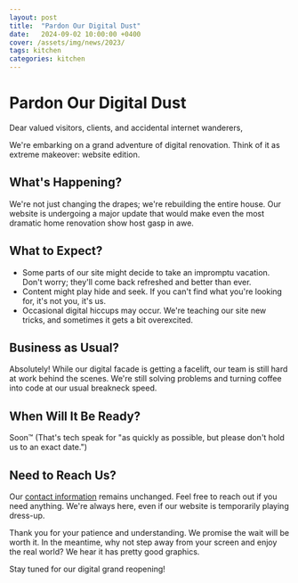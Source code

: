 ```yaml
---
layout: post
title:  "Pardon Our Digital Dust"
date:   2024-09-02 10:00:00 +0400
cover: /assets/img/news/2023/
tags: kitchen
categories: kitchen
---
```


# Pardon Our Digital Dust

Dear valued visitors, clients, and accidental internet wanderers,

We're embarking on a grand adventure of digital renovation. Think of it as extreme makeover: website edition.

## What's Happening?
We're not just changing the drapes; we're rebuilding the entire house. Our website is undergoing a major update that would make even the most dramatic home renovation show host gasp in awe.

## What to Expect?
- Some parts of our site might decide to take an impromptu vacation. Don't worry; they'll come back refreshed and better than ever.
- Content might play hide and seek. If you can't find what you're looking for, it's not you, it's us.
- Occasional digital hiccups may occur. We're teaching our site new tricks, and sometimes it gets a bit overexcited.

## Business as Usual?
Absolutely! While our digital facade is getting a facelift, our team is still hard at work behind the scenes. We're still solving problems and turning coffee into code at our usual breakneck speed.

## When Will It Be Ready?
Soon™ (That's tech speak for "as quickly as possible, but please don't hold us to an exact date.")

## Need to Reach Us?
Our [contact information](/about/contscts) remains unchanged. Feel free to reach out if you need anything. We're always here, even if our website is temporarily playing dress-up.

Thank you for your patience and understanding. We promise the wait will be worth it. In the meantime, why not step away from your screen and enjoy the real world? We hear it has pretty good graphics.

Stay tuned for our digital grand reopening!
